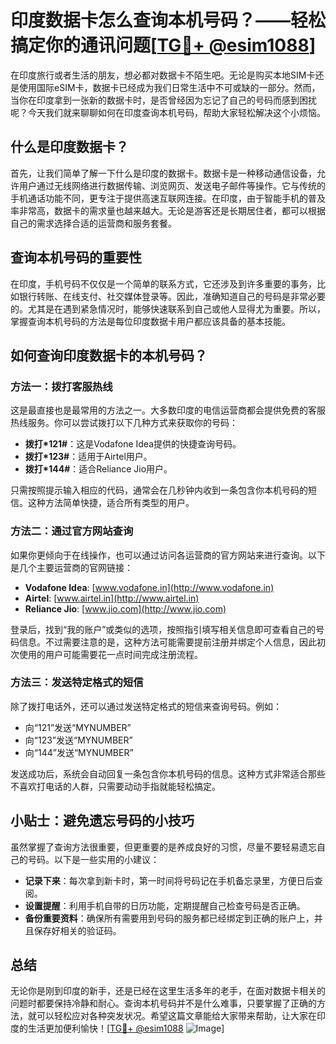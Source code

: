 # 印度数据卡怎么查询本机号码？——轻松搞定你的通讯问题[[TG💪+ @esim1088](https://t.me/s/esim1088)]

在印度旅行或者生活的朋友，想必都对数据卡不陌生吧。无论是购买本地SIM卡还是使用国际eSIM卡，数据卡已经成为我们日常生活中不可或缺的一部分。然而，当你在印度拿到一张新的数据卡时，是否曾经因为忘记了自己的号码而感到困扰呢？今天我们就来聊聊如何在印度查询本机号码，帮助大家轻松解决这个小烦恼。

## 什么是印度数据卡？

首先，让我们简单了解一下什么是印度的数据卡。数据卡是一种移动通信设备，允许用户通过无线网络进行数据传输、浏览网页、发送电子邮件等操作。它与传统的手机通话功能不同，更专注于提供高速互联网连接。在印度，由于智能手机的普及率非常高，数据卡的需求量也越来越大。无论是游客还是长期居住者，都可以根据自己的需求选择合适的运营商和服务套餐。

## 查询本机号码的重要性

在印度，手机号码不仅仅是一个简单的联系方式，它还涉及到许多重要的事务，比如银行转账、在线支付、社交媒体登录等。因此，准确知道自己的号码是非常必要的。尤其是在遇到紧急情况时，能够快速联系到自己或他人显得尤为重要。所以，掌握查询本机号码的方法是每位印度数据卡用户都应该具备的基本技能。

## 如何查询印度数据卡的本机号码？

### 方法一：拨打客服热线

这是最直接也是最常用的方法之一。大多数印度的电信运营商都会提供免费的客服热线服务。你可以尝试拨打以下几种方式来获取你的号码：

- **拨打*121#**：这是Vodafone Idea提供的快捷查询号码。
- **拨打*123#**：适用于Airtel用户。
- **拨打*144#**：适合Reliance Jio用户。

只需按照提示输入相应的代码，通常会在几秒钟内收到一条包含你本机号码的短信。这种方法简单快捷，适合所有类型的用户。

### 方法二：通过官方网站查询

如果你更倾向于在线操作，也可以通过访问各运营商的官方网站来进行查询。以下是几个主要运营商的官网链接：

- **Vodafone Idea**: [www.vodafone.in](http://www.vodafone.in)
- **Airtel**: [www.airtel.in](http://www.airtel.in)
- **Reliance Jio**: [www.jio.com](http://www.jio.com)

登录后，找到“我的账户”或类似的选项，按照指引填写相关信息即可查看自己的号码信息。不过需要注意的是，这种方法可能需要提前注册并绑定个人信息，因此初次使用的用户可能需要花一点时间完成注册流程。

### 方法三：发送特定格式的短信

除了拨打电话外，还可以通过发送特定格式的短信来查询号码。例如：

- 向“121”发送“MYNUMBER”
- 向“123”发送“MYNUMBER”
- 向“144”发送“MYNUMBER”

发送成功后，系统会自动回复一条包含你本机号码的信息。这种方式非常适合那些不喜欢打电话的人群，只需要动动手指就能轻松搞定。

## 小贴士：避免遗忘号码的小技巧

虽然掌握了查询方法很重要，但更重要的是养成良好的习惯，尽量不要轻易遗忘自己的号码。以下是一些实用的小建议：

- **记录下来**：每次拿到新卡时，第一时间将号码记在手机备忘录里，方便日后查阅。
- **设置提醒**：利用手机自带的日历功能，定期提醒自己检查号码是否正确。
- **备份重要资料**：确保所有需要用到号码的服务都已经绑定到正确的账户上，并且保存好相关的验证码。

## 总结

无论你是刚到印度的新手，还是已经在这里生活多年的老手，在面对数据卡相关的问题时都要保持冷静和耐心。查询本机号码并不是什么难事，只要掌握了正确的方法，就可以轻松应对各种突发状况。希望这篇文章能给大家带来帮助，让大家在印度的生活更加便利愉快！[[TG💪+ @esim1088](https://t.me/s/esim1088) ![Image](https://i.postimg.cc/4NQfJmqS/Snipaste-2025-05-13-00-14-12.png)]